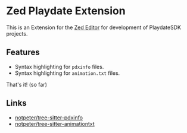 # Zed Playdate Extension

This is an Extension for the [Zed Editor](https://zed.dev)
for development of PlaydateSDK projects.

## Features

- Syntax highlighting for `pdxinfo` files.
- Syntax highlighting for `animation.txt` files.

That's it! (so far)

## Links

- [notpeter/tree-sitter-pdxinfo](https://github.com/notpeter/tree-sitter-pdxinfo)
- [notpeter/tree-sitter-animationtxt](https://github.com/notpeter/tree-sitter-animationtxt)
